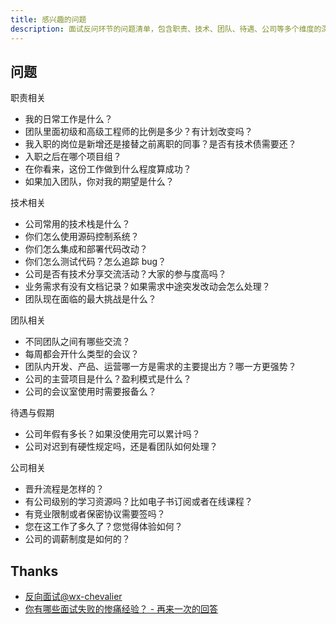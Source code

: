 ```yaml
---
title: 感兴趣的问题
description: 面试反问环节的问题清单，包含职责、技术、团队、待遇、公司等多个维度的深入提问。
---
```


## 问题

职责相关

* 我的日常工作是什么？
* 团队里面初级和高级工程师的比例是多少？有计划改变吗？
* 我入职的岗位是新增还是接替之前离职的同事？是否有技术债需要还？
* 入职之后在哪个项目组？
* 在你看来，这份工作做到什么程度算成功？
* 如果加入团队，你对我的期望是什么？

技术相关

* 公司常用的技术栈是什么？
* 你们怎么使用源码控制系统？
* 你们怎么集成和部署代码改动？
* 你们怎么测试代码？怎么追踪 bug？
* 公司是否有技术分享交流活动？大家的参与度高吗？
* 业务需求有没有文档记录？如果需求中途突发改动会怎么处理？
* 团队现在面临的最大挑战是什么？

团队相关

* 不同团队之间有哪些交流？
* 每周都会开什么类型的会议？
* 团队内开发、产品、运营哪一方是需求的主要提出方？哪一方更强势？
* 公司的主营项目是什么？盈利模式是什么？
* 公司的会议室使用时需要报备么？

待遇与假期

* 公司年假有多长？如果没使用完可以累计吗？
* 公司对迟到有硬性规定吗，还是看团队如何处理？

公司相关

* 晋升流程是怎样的？
* 有公司级别的学习资源吗？比如电子书订阅或者在线课程？
* 有竞业限制或者保密协议需要签吗？
* 您在这工作了多久了？您觉得体验如何？
* 公司的调薪制度是如何的？

## Thanks

* [反向面试@wx-chevalier](https://github.com/wx-chevalier/Awesome-Interviews/blob/master/%E9%9D%A2%E8%AF%95%E5%9F%BA%E7%A1%80/%E5%8F%8D%E5%90%91%E9%9D%A2%E8%AF%95.md)
* [你有哪些面试失败的惨痛经验？ - 再来一次的回答](https://www.zhihu.com/question/290543744/answer/595815243)
